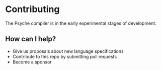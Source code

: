 # Contributing

The Psyche compiler is in the early experimental stages of development.

## How can I help?

- Give us proposals about new language specifications
- Contribute to this repo by submitting pull requests
- Become a sponsor
